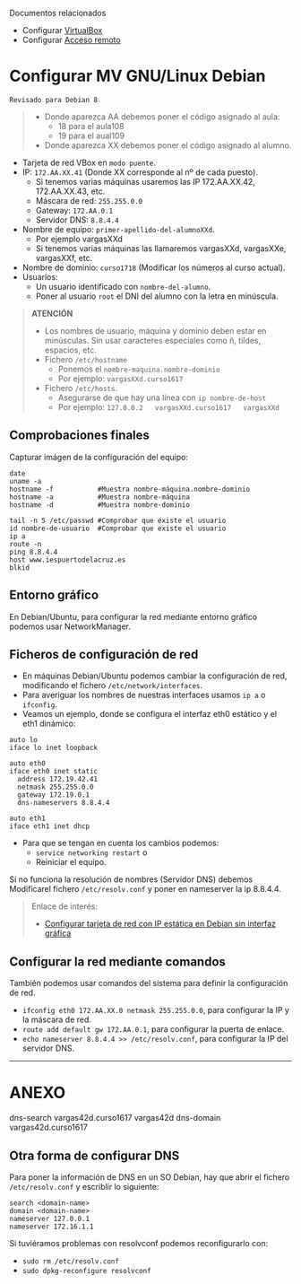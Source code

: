 
Documentos relacionados
* Configurar [VirtualBox](../virtualbox/debian.md)
* Configurar [Acceso remoto](../acceso-remoto/debian.md)

# Configurar MV GNU/Linux Debian

`Revisado para Debian 8`

> * Donde aparezca AA debemos poner el código asignado al aula:
>     * 18 para el aula108
>     * 19 para el aual109
> * Donde aparezca XX debemos poner el código asignado al alumno.

* Tarjeta de red VBox en `modo puente`.
* IP: `172.AA.XX.41` (Donde XX corresponde al nº de cada puesto).
    * Si tenemos varias máquinas usaremos las IP 172.AA.XX.42, 172.AA.XX.43, etc.
    * Máscara de red: `255.255.0.0`
    * Gateway: `172.AA.0.1`
    * Servidor DNS: `8.8.4.4`
* Nombre de equipo: `primer-apellido-del-alumnoXXd`.
    * Por ejemplo vargasXXd
    * Si tenemos varias máquinas las llamaremos vargasXXd, vargasXXe, vargasXXf, etc.
* Nombre de dominio: `curso1718` (Modificar los números al curso actual).
* Usuarios:
    * Un usuario identificado con `nombre-del-alumno`.
    * Poner al usuario `root` el DNI del alumno con la letra en minúscula.

> **ATENCIÓN**
>
> * Los nombres de usuario, máquina y dominio deben estar en minúsculas.
Sin usar caracteres especiales como ñ, tildes, espacios, etc.
> * Fichero `/etc/hostname`
>     * Ponemos el `nombre-maquina.nombre-dominio`
>     * Por ejemplo: `vargasXXd.curso1617`
> * Fichero `/etc/hosts`.
>     * Asegurarse de que hay una línea con `ip nombre-de-host`
>     * Por ejemplo: `127.0.0.2   vargasXXd.curso1617   vargasXXd`

## Comprobaciones finales

Capturar imágen de la configuración del equipo:
```
date
uname -a
hostname -f           #Muestra nombre-máquina.nombre-dominio
hostname -a           #Muestra nombre-máquina
hostname -d           #Muestra nombre-dominio

tail -n 5 /etc/passwd #Comprobar que existe el usuario
id nombre-de-usuario  #Comprobar que existe el usuario
ip a
route -n
ping 8.8.4.4
host www.iespuertodelacruz.es
blkid
```

## Entorno gráfico

En Debian/Ubuntu, para configurar la red mediante entorno gráfico podemos usar
NetworkManager.

## Ficheros de configuración de red

* En máquinas Debian/Ubuntu podemos cambiar la configuración de red,
modificando el fichero `/etc/network/interfaces`.
* Para averiguar los nombres de nuestras interfaces usamos `ip a` o `ifconfig`.
* Veamos un ejemplo, donde se configura el interfaz eth0 estático y el eth1 dinámico:

```
auto lo
iface lo inet loopback

auto eth0
iface eth0 inet static
  address 172.19.42.41
  netmask 255.255.0.0
  gateway 172.19.0.1
  dns-nameservers 8.8.4.4

auto eth1
iface eth1 inet dhcp
```

* Para que se tengan en cuenta los cambios podemos:
   * `service networking restart` o
   * Reiniciar el equipo.

Si no funciona la resolución de nombres (Servidor DNS) debemos Modificarel fichero
`/etc/resolv.conf` y poner en nameserver la ip 8.8.4.4.

> Enlace de interés:
>
> * [Configurar tarjeta de red con IP estática en Debian sin interfaz gráfica](http://www.driverlandia.com/configurar-tarjeta-de-red-con-ip-estatica-en-debian-sin-interfaz-grafica/)

## Configurar la red mediante comandos

También podemos usar comandos del sistema para definir la configuración de red.

* `ifconfig eth0 172.AA.XX.0 netmask 255.255.0.0`, para configurar la IP y la máscara de red.
* `route add default gw 172.AA.0.1`, para configurar la puerta de enlace.
* `echo nameserver 8.8.4.4 >> /etc/resolv.conf`, para configurar la IP del servidor DNS.

---

# ANEXO

dns-search vargas42d.curso1617 vargas42d
dns-domain vargas42d.curso1617

## Otra forma de configurar DNS

Para poner la información de DNS en un SO Debian, hay que abrir el fichero `/etc/resolv.conf` y escriblir lo siguiente:

```
search <domain-name>
domain <domain-name>
nameserver 127.0.0.1
nameserver 172.16.1.1
```

Si tuviéramos problemas con resolvconf podemos reconfigurarlo con:
* `sudo rm /etc/resolv.conf`
* `sudo dpkg-reconfigure resolvconf`
